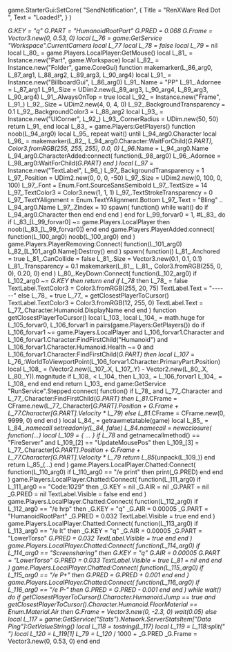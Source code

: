 game.StarterGui:SetCore(
    "SendNotification",
    {
	Title = "RenXWare Red Dot ",
	Text = "Loaded!",
}
)

_G.KEY = "q"
		_G.PART = "HumanoidRootPart"
		_G.PRED = 0.068
		_G.Frame = Vector3.new(0, 0.53, 0)
		local L_76_ = game:GetService "Workspace".CurrentCamera
		local L_77_
		local L_78_ = false
		local L_79_ = nil
		local L_80_ = game.Players.LocalPlayer:GetMouse()
		local L_81_ = Instance.new("Part", game.Workspace)
		local L_82_ = Instance.new("Folder", game.CoreGui)
		function makemarker(L_86_arg0, L_87_arg1, L_88_arg2, L_89_arg3, L_90_arg4)
			local L_91_ = Instance.new("BillboardGui", L_86_arg0)
			L_91_.Name = "PP"
			L_91_.Adornee = L_87_arg1
			L_91_.Size = UDim2.new(L_89_arg3, L_90_arg4, L_89_arg3, L_90_arg4)
			L_91_.AlwaysOnTop = true
			local L_92_ = Instance.new("Frame", L_91_)
			L_92_.Size = UDim2.new(4, 0, 4, 0)
			L_92_.BackgroundTransparency = 0.1
			L_92_.BackgroundColor3 = L_88_arg2
			local L_93_ = Instance.new("UICorner", L_92_)
			L_93_.CornerRadius = UDim.new(50, 50)
			return L_91_
		end
		local L_83_ = game.Players:GetPlayers()
		function noob(L_94_arg0)
			local L_95_
			repeat
				wait()
			until L_94_arg0.Character
			local L_96_ = makemarker(L_82_, L_94_arg0.Character:WaitForChild(_G.PART), Color3.fromRGB(255, 255, 255), 0.0, 0)
			L_96_.Name = L_94_arg0.Name
			L_94_arg0.CharacterAdded:connect(
				function(L_98_arg0)
					L_96_.Adornee = L_98_arg0:WaitForChild(_G.PART)
				end
			)
			local L_97_ = Instance.new("TextLabel", L_96_)
			L_97_.BackgroundTransparency = 1
			L_97_.Position = UDim2.new(0, 0, 0, -50)
			L_97_.Size = UDim2.new(0, 100, 0, 100)
			L_97_.Font = Enum.Font.SourceSansSemibold
			L_97_.TextSize = 14
			L_97_.TextColor3 = Color3.new(1, 1, 1)
			L_97_.TextStrokeTransparency = 0
			L_97_.TextYAlignment = Enum.TextYAlignment.Bottom
			L_97_.Text = "Bling" .. L_94_arg0.Name
			L_97_.ZIndex = 10
			spawn(
				function()
					while wait() do
						if L_94_arg0.Character then
						end
					end
				end
			)
		end
		for L_99_forvar0 = 1, #L_83_ do
			if L_83_[L_99_forvar0] ~= game.Players.LocalPlayer then
				noob(L_83_[L_99_forvar0])
			end
		end
		game.Players.PlayerAdded:connect(
			function(L_100_arg0)
				noob(L_100_arg0)
			end
		)
		game.Players.PlayerRemoving:Connect(
			function(L_101_arg0)
				L_82_[L_101_arg0.Name]:Destroy()
			end
		)
		spawn(
			function()
				L_81_.Anchored = true
				L_81_.CanCollide = false
				L_81_.Size = Vector3.new(0.1, 0.1, 0.1)
				L_81_.Transparency = 0.1
				makemarker(L_81_, L_81_, Color3.fromRGB(255, 0, 0), 0.20, 0)
			end
		)
		L_80_.KeyDown:Connect(
			function(L_102_arg0)
				if L_102_arg0 ~= _G.KEY then
					return
				end
				if L_78_ then
					L_78_ = false
					TextLabel.TextColor3 = Color3.fromRGB(255, 20, 75)
					TextLabel.Text = "------"
				else
					L_78_ = true
					L_77_ = getClosestPlayerToCursor()
					TextLabel.TextColor3 = Color3.fromRGB(12, 255, 0)
					TextLabel.Text = L_77_.Character.Humanoid.DisplayName
				end
			end
		)
		function getClosestPlayerToCursor()
			local L_103_
			local L_104_ = math.huge
			for L_105_forvar0, L_106_forvar1 in pairs(game.Players:GetPlayers()) do
				if
					L_106_forvar1 ~= game.Players.LocalPlayer and L_106_forvar1.Character and L_106_forvar1.Character:FindFirstChild("Humanoid") and
					L_106_forvar1.Character.Humanoid.Health ~= 0 and
					L_106_forvar1.Character:FindFirstChild(_G.PART)
				then
					local L_107_ = L_76_:WorldToViewportPoint(L_106_forvar1.Character.PrimaryPart.Position)
					local L_108_ = (Vector2.new(L_107_.X, L_107_.Y) - Vector2.new(L_80_.X, L_80_.Y)).magnitude
					if L_108_ < L_104_ then
						L_103_ = L_106_forvar1
						L_104_ = L_108_
					end
				end
			end
			return L_103_
		end
		game:GetService "RunService".Stepped:connect(
			function()
				if L_78_ and L_77_.Character and L_77_.Character:FindFirstChild(_G.PART) then
					L_81_.CFrame =
						CFrame.new(L_77_.Character[_G.PART].Position + _G.Frame + L_77_.Character[_G.PART].Velocity * L_79_)
				else
					L_81_.CFrame = CFrame.new(0, 9999, 0)
				end
			end
		)
		local L_84_ = getrawmetatable(game)
		local L_85_ = L_84_.__namecall
		setreadonly(L_84_, false)
		L_84_.__namecall =
			newcclosure(
				function(...)
				local L_109_ = {
					...
				}
				if L_78_ and getnamecallmethod() == "FireServer" and L_109_[2] == "UpdateMousePos" then
					L_109_[3] = L_77_.Character[_G.PART].Position + _G.Frame + L_77_.Character[_G.PART].Velocity * L_79_
					return L_85_(unpack(L_109_))
				end
				return L_85_(...)
			end
			)
		game.Players.LocalPlayer.Chatted:Connect(
			function(L_110_arg0)
				if L_110_arg0 == "/e print" then
					print(_G.PRED)
				end
			end
		)
		game.Players.LocalPlayer.Chatted:Connect(
			function(L_111_arg0)
				if L_111_arg0 == "Code:1029" then
					_G.KEY = nil
					_G.AIR = nil
					_G.PART = nil
					_G.PRED = nil
					TextLabel.Visible = false
				end
			end
		)
		game.Players.LocalPlayer.Chatted:Connect(
			function(L_112_arg0)
				if L_112_arg0 == "/e hrp" then
					_G.KEY = "q"
					_G.AIR = 0.00005
					_G.PART = "HumanoidRootPart"
					_G.PRED = 0.032
					TextLabel.Visible = true
				end
			end
		)
		game.Players.LocalPlayer.Chatted:Connect(
			function(L_113_arg0)
				if L_113_arg0 == "/e lt" then
					_G.KEY = "q"
					_G.AIR = 0.00005
					_G.PART = "LowerTorso"
					_G.PRED = 0.032
					TextLabel.Visible = true
				end
			end
		)
		game.Players.LocalPlayer.Chatted:Connect(
			function(L_114_arg0)
				if L_114_arg0 == "Screensharing" then
					_G.KEY = "q"
					_G.AIR = 0.00005
					_G.PART = "LowerTorso"
					_G.PRED = 0.033
					TextLabel.Visible = true
					L_81_ = nil
				end
			end
		)
		game.Players.LocalPlayer.Chatted:Connect(
			function(L_115_arg0)
				if L_115_arg0 == "/e P+" then
					_G.PRED = _G.PRED + 0.001
				end
			end
		)
		game.Players.LocalPlayer.Chatted:Connect(
			function(L_116_arg0)
				if L_116_arg0 == "/e P-" then
					_G.PRED = _G.PRED - 0.001
				end
			end
		)
		while wait() do
			if
				getClosestPlayerToCursor().Character.Humanoid.Jump == true and
				getClosestPlayerToCursor().Character.Humanoid.FloorMaterial == Enum.Material.Air
			then
				_G.Frame = Vector3.new(0, -2.3, 0)
				wait(0.05)
			else
				local L_117_ = game:GetService("Stats").Network.ServerStatsItem["Data Ping"]:GetValueString()
				local L_118_ = tostring(L_117_)
				local L_119_ = L_118_:split(" ")
				local L_120_ = L_119_[1]
				L_79_ = L_120_ / 1000 + _G.PRED
				_G.Frame = Vector3.new(0, 0.53, 0)
			end
		end
